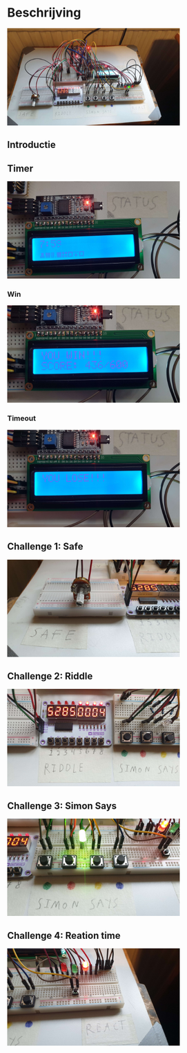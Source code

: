 # Beschrijving
<img src="imgs/1.%20Escape%20Room.jpg" width="400px">

## Introductie


## Timer
<img src="imgs/3.1%20Timer.jpg" width="400px">

### Win
<img src="imgs/3.2%20Win.jpg" width="400px">

### Timeout
<img src="imgs/3.3%20Timeout.jpg" width="400px">


## Challenge 1: Safe
<img src="imgs/2.1%20Safe.jpg" width="400px">

## Challenge 2: Riddle
<img src="imgs/2.2%20Riddle.jpg" width="400px">

## Challenge 3: Simon Says
<img src="imgs/2.3%20Simon%20Says.jpg" width="400px">

## Challenge 4: Reation time
<img src="imgs/2.4%20Reaction%20time.jpg" width="400px">